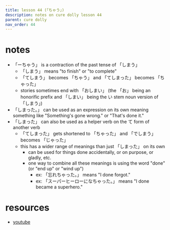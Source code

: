 ```yaml
---
title: lesson 44 (「ちゃう」)
description: notes on cure dolly lesson 44
parent: cure dolly
nav_order: 44
---
```

# notes
- 「ーちゃう」 is a contraction of the past tense of 「しまう」
	- 「しまう」 means "to finish" or "to complete"
	- 「てしまう」 becomes 「ちゃう」 and 「てしまった」 becomes 「ちゃった」
	- stories sometimes end with 「おしまい」 (the 「お」 being an honorific prefix and 「しまい」 being the い stem noun version of 「しまう」)
- 「しまった。」 can be used as an expression on its own meaning something like "Something's gone wrong." or "That's done it."
- 「しまった」 can also be used as a helper verb on the て form of another verb
	- 「てしまった」 gets shortened to 「ちゃった」 and 「でしまう」 becomes 「じゃった」
	- this has a wider range of meanings than just 「しまった」 on its own
		- can be used for things done accidentally, or on purpose, or gladly, etc.
		- one way to combine all these meanings is using the word "done" (or "end up" or "wind up")
			- ex: 「忘れちゃった。」 means "I done forgot."
			- ex: 「スーパーヒーローになちゃった。」 means "I done became a superhero."
# resources
- [youtube](https://www.youtube.com/watch?v=VyZWoJCSQ5Q)